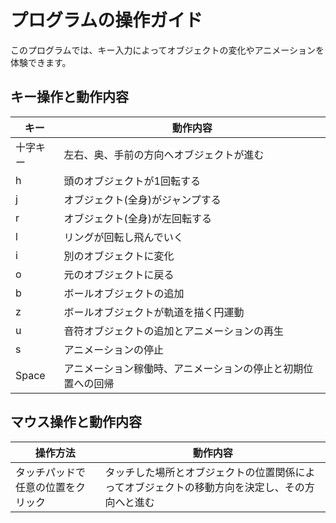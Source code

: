 # プログラムの操作ガイド

このプログラムでは、キー入力によってオブジェクトの変化やアニメーションを体験できます。

## キー操作と動作内容

| キー          | 動作内容                                      |
|---------------|---------------------------------------------|
| 十字キー       | 左右、奥、手前の方向へオブジェクトが進む        |
| h             | 頭のオブジェクトが1回転する                    |
| j             | オブジェクト(全身)がジャンプする               |
| r             | オブジェクト(全身)が左回転する                |
| l             | リングが回転し飛んでいく                      |
| i             | 別のオブジェクトに変化                        |
| o             | 元のオブジェクトに戻る                        |
| b             | ボールオブジェクトの追加                      |
| z             | ボールオブジェクトが軌道を描く円運動           |
| u             | 音符オブジェクトの追加とアニメーションの再生   |
| s             | アニメーションの停止                          |
| Space         | アニメーション稼働時、アニメーションの停止と初期位置への回帰 |

## マウス操作と動作内容

| 操作方法                                     | 動作内容                                                                 |
|--------------------------------------------|------------------------------------------------------------------------|
| タッチパッドで任意の位置をクリック          | タッチした場所とオブジェクトの位置関係によってオブジェクトの移動方向を決定し、その方向へと進む |
